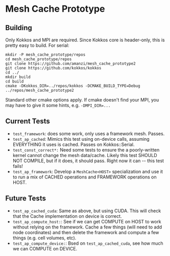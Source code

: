 # Mesh Cache Prototype

## Building

Only Kokkos and MPI are required.  Since Kokkos core is header-only, this is pretty easy to build.  For serial:

```
mkdir -P mesh_cache_prototype/repos
cd mesh_cache_prototype/repos
git clone https://github.com/amanzi/mesh_cache_prototype2
git clone https://github.com/kokkos/kokkos
cd ../
mkdir build
cd build
cmake -DKokkos_DIR=../repos/kokkos -DCMAKE_BUILD_TYPE=Debug ../repos/mesh_cache_prototype2
```

Standard other cmake options apply.  If cmake doesn't find your MPI, you may have to give it some hints, e.g. `-DMPI_DIR=...`


## Current Tests

* `test_framework`: does some work, only uses a framework mesh.  Passes.
* `test_ap_cached`: Mimics this test using on-device calls, assuming EVERYTHING it uses is cached.  Passes on Kokkos::Serial.
* `test_const_correct*:` Need some tests to ensure the a poorly-written kernel cannot change the mesh data/cache.  Likely this test SHOULD NOT COMPILE, but if it does, it should pass.  Right now it can -- this test fails!
* `test_ap_framework`: Develop a `MeshCache<HOST>` specialization and use it to run a mix of CACHED operations and FRAMEWORK operations on HOST.


## Future Tests
* `test_ap_cached_cuda`: Same as above, but using CUDA.  This will check that the Cache implementation on device is correct.
* `test_ap_compute_host:`: See if we can get COMPUTE on HOST to work without relying on the framework.  Cache a few things (will need to add node coordinates) and then delete the framework and compute a few things (e.g. cell volumes, etc).
* `test_ap_compute_device:`: Bsed on `test_ap_cached_cuda`, see how much we can COMPUTE on DEVICE.

